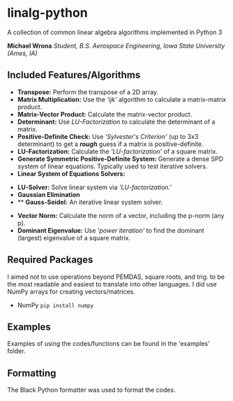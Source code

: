 # linalg-python

A collection of common linear algebra algorithms implemented in Python 3

**Michael Wrona** _Student, B.S. Aerospace Engineering, Iowa State University (Ames, IA)_

## Included Features/Algorithms

* **Transpose:** Perform the transpose of a 2D array.
* **Matrix Multiplication:** Use the *'ijk'* algorithm to calculate a matrix-matrix product.
* **Matrix-Vector Product:** Calculate the matrix-vector product.
* **Determinant:** Use *LU-Factorization* to calculate the determinant of a matrix.
* **Positive-Definite Check:** Use *'Sylvester's Criterion'* (up to 3x3 determinant) to get a ***rough*** guess if a matrix is positive-definite.
* **LU-Factorization:** Calculate the *'LU-factorization'* of a square matrix.
* **Generate Symmetric Positive-Definite System:** Generate a dense SPD system of linear equations. Typically used to test iterative solvers.
* **Linear System of Equations Solvers:**
- **LU-Solver:** Solve linear system via *'LU-factorization.'*
- **Gaussian Elimination**
- ** **Gauss-Seidel:** An iterative linear system solver.
* **Vector Norm:** Calculate the norm of a vector, including the p-norm (any p).
* **Dominant Eigenvalue:** Use *'power iteration'* to find the dominant (largest) eigenvalue of a square matrix.

## Required Packages

I aimed not to use operations beyond PEMDAS, square roots, and trig. to be the most readable and easiest to translate into other languages. I did use NumPy arrays for creating vectors/matrices.

* NumPy `pip install numpy`

## Examples

Examples of using the codes/functions can be found in the 'examples' folder.

## Formatting

The Black Python formatter was used to format the codes.
